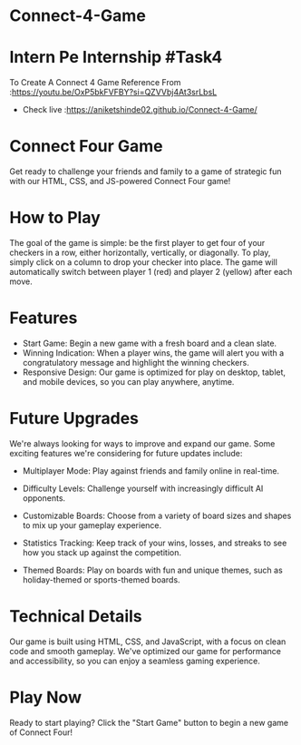 # Connect-4-Game
# Intern Pe Internship #Task4
 To Create A Connect 4 Game 
 Reference From :https://youtu.be/OxP5bkFVFBY?si=QZVVbj4At3srLbsL
 
 * Check live :https://aniketshinde02.github.io/Connect-4-Game/

# Connect Four Game

Get ready to challenge your friends and family to a game of strategic fun with our HTML, CSS, and JS-powered Connect Four game!

# How to Play

The goal of the game is simple: be the first player to get four of your checkers in a row, either horizontally, vertically, or diagonally. To play, simply click on a column to drop your checker into place. The game will automatically switch between player 1 (red) and player 2 (yellow) after each move.

# Features

* Start Game: Begin a new game with a fresh board and a clean slate.
* Winning Indication: When a player wins, the game will alert you with a congratulatory message and highlight the winning checkers.
* Responsive Design: Our game is optimized for play on desktop, tablet, and mobile devices, so you can play anywhere, anytime.

# Future Upgrades

We're always looking for ways to improve and expand our game. Some exciting features we're considering for future updates include:

* Multiplayer Mode: Play against friends and family online in real-time.

* Difficulty Levels: Challenge yourself with increasingly difficult AI opponents.

* Customizable Boards: Choose from a variety of board sizes and shapes to mix up your gameplay experience.

* Statistics Tracking: Keep track of your wins, losses, and streaks to see how you stack up against the competition.

* Themed Boards: Play on boards with fun and unique themes, such as holiday-themed or sports-themed boards.

# Technical Details

Our game is built using HTML, CSS, and JavaScript, with a focus on clean code and smooth gameplay. We've optimized our game for performance and accessibility, so you can enjoy a seamless gaming experience.

# Play Now

Ready to start playing? Click the "Start Game" button to begin a new game of Connect Four!
